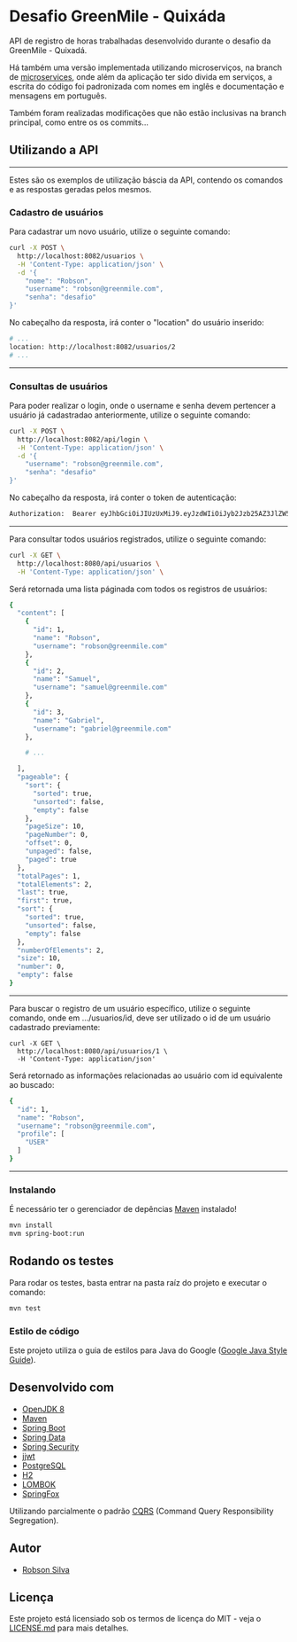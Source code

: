 # Desafio GreenMile - Quixáda

API de registro de horas trabalhadas desenvolvido durante o desafio da GreenMile - Quixadá.

Há também uma versão implementada utilizando microserviços, na branch de [microservices](https://github.com/robsonsilv4/desafio/tree/microservices), onde além da aplicação ter sido divida em serviços, a escrita do código foi padronizada com nomes em inglês e documentação e mensagens em português.

Também foram realizadas modificações que não estão inclusivas na branch principal, como entre os os commits...

## Utilizando a API
---

Estes são os exemplos de utilização báscia da API, contendo os comandos e as respostas geradas pelos mesmos.

### Cadastro de usuários

Para cadastrar um novo usuário, utilize o seguinte comando:

```sh
curl -X POST \
  http://localhost:8082/usuarios \
  -H 'Content-Type: application/json' \
  -d '{
    "nome": "Robson",
    "username": "robson@greenmile.com",
    "senha": "desafio"
}'
```

No cabeçalho da resposta, irá conter o "location" do usuário inserido:

```sh
# ...
location: http://localhost:8082/usuarios/2 
# ...
```
---

### Consultas de usuários

Para poder realizar o login, onde o username e senha devem pertencer a usuário já cadastradao anteriormente, utilize o seguinte comando:
```sh
curl -X POST \
  http://localhost:8082/api/login \
  -H 'Content-Type: application/json' \
  -d '{
    "username": "robson@greenmile.com",
    "senha": "desafio"
}'
```

No cabeçalho da resposta, irá conter o token de autenticação:

```sh
Authorization:	Bearer eyJhbGciOiJIUzUxMiJ9.eyJzdWIiOiJyb2Jzb25AZ3JlZW5taWxlLmNvbSIsImV4cCI6MTU1Mjk2OTk0N30.VEjesYlH_jF8KNC7EUkXwk0L2wSZswA-uZ-kEsq0rb0eTYJ92h0q2EEWkn2dxpTHojjQftC_azJf9OcO8_ijvA
```
---

Para consultar todos usuários registrados, utilize o seguinte comando:

```sh
curl -X GET \
  http://localhost:8080/api/usuarios \
  -H 'Content-Type: application/json' \
```

Será retornada uma lista páginada com todos os registros de usuários:
```sh
{
  "content": [
    {
      "id": 1,
      "name": "Robson",
      "username": "robson@greenmile.com"
    },
    {
      "id": 2,
      "name": "Samuel",
      "username": "samuel@greenmile.com"
    },
    {
      "id": 3,
      "name": "Gabriel",
      "username": "gabriel@greenmile.com"
    },

    # ...

  ],
  "pageable": {
    "sort": {
      "sorted": true,
      "unsorted": false,
      "empty": false
    },
    "pageSize": 10,
    "pageNumber": 0,
    "offset": 0,
    "unpaged": false,
    "paged": true
  },
  "totalPages": 1,
  "totalElements": 2,
  "last": true,
  "first": true,
  "sort": {
    "sorted": true,
    "unsorted": false,
    "empty": false
  },
  "numberOfElements": 2,
  "size": 10,
  "number": 0,
  "empty": false
}
```
---

Para buscar o registro de um usuário específico, utilize o seguinte comando, onde em .../usuarios/id, deve ser utilizado o id de um usuário cadastrado previamente:

```
curl -X GET \
  http://localhost:8080/api/usuarios/1 \
  -H 'Content-Type: application/json'
```

Será retornado as informações relacionadas ao usuário com id equivalente ao buscado:

```sh
{
  "id": 1,
  "name": "Robson",
  "username": "robson@greenmile.com",
  "profile": [
    "USER"
  ]
}
```
---

### Instalando

É necessário ter o gerenciador de depências [Maven](https://maven.apache.org/) instalado!

```sh
mvn install
mvm spring-boot:run
```

## Rodando os testes

Para rodar os testes, basta entrar na pasta raíz do projeto e executar o comando:

``` sh
mvn test
```

### Estilo de código

Este projeto utiliza o guia de estilos para Java do Google ([Google Java Style Guide](https://google.github.io/styleguide/javaguide.html)).

## Desenvolvido com

* [OpenJDK 8](https://openjdk.java.net/projects/jdk8/)
* [Maven](https://maven.apache.org/)
* [Spring Boot](https://spring.io/projects/spring-boot)
* [Spring Data](https://spring.io/projects/spring-data)
* [Spring Security](https://spring.io/projects/spring-security)
* [jjwt](https://github.com/jwtk/jjwt)
* [PostgreSQL](https://www.postgresql.org/)
* [H2](http://www.h2database.com/html/main.html)
* [LOMBOK](https://projectlombok.org/)
* [SpringFox](http://springfox.github.io/springfox/)

Utilizando parcialmente o padrão [CQRS](https://martinfowler.com/bliki/CQRS.html) (Command Query Responsibility Segregation).

## Autor

* [Robson Silva](https://github.com/robsonsilv4)

## Licença

Este projeto está licensiado sob os termos de licença do MIT - veja o [LICENSE.md](https://opensource.org/licenses/MIT) para mais detalhes.
